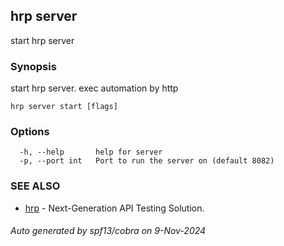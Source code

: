 ## hrp server

start hrp server

### Synopsis

start hrp server. exec automation by http

```
hrp server start [flags]
```

### Options

```
  -h, --help       help for server
  -p, --port int   Port to run the server on (default 8082)
```

### SEE ALSO

* [hrp](hrp.md)	 - Next-Generation API Testing Solution.

###### Auto generated by spf13/cobra on 9-Nov-2024
